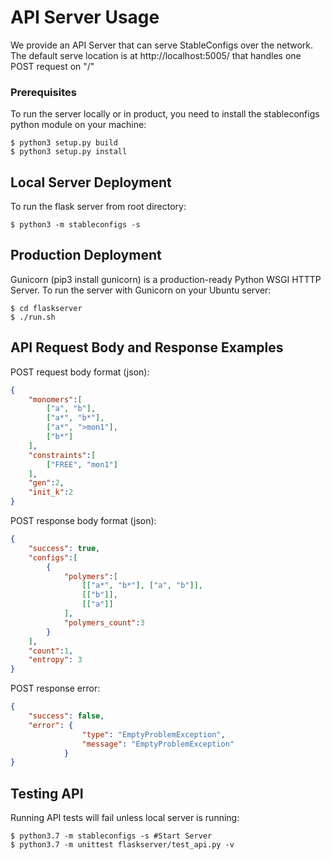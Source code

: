 # API Server Usage
We provide an API Server that can serve StableConfigs over the network.
The default serve location is at http://localhost:5005/ that handles one POST request on "/"

### Prerequisites
To run the server locally or in product, you need to install the stableconfigs python module on your machine:

    $ python3 setup.py build
    $ python3 setup.py install


## Local Server Deployment
To run the flask server from root directory:

    $ python3 -m stableconfigs -s

## Production Deployment
Gunicorn (pip3 install gunicorn) is a production-ready Python WSGI HTTTP Server. 
To run the server with Gunicorn on your Ubuntu server:
    
    $ cd flaskserver
    $ ./run.sh

## API Request Body and Response Examples

POST request body format (json):
```json
{
    "monomers":[
        ["a", "b"],
        ["a*", "b*"],
        ["a*", ">mon1"],
        ["b*"]
    ],
    "constraints":[
        ["FREE", "mon1"]
    ],
    "gen":2,
    "init_k":2
}
```

POST response body format (json):
```json
{   
    "success": true,
    "configs":[
        {
            "polymers":[
                [["a*", "b*"], ["a", "b"]], 
                [["b"]], 
                [["a"]]
            ],
            "polymers_count":3
        }
    ],
    "count":1,
    "entropy": 3
}
```

POST response error:
```json
{   
    "success": false,
    "error": {
                "type": "EmptyProblemException",
                "message": "EmptyProblemException"
            }
}
```

## Testing API

Running API tests will fail unless local server is running: 

    $ python3.7 -m stableconfigs -s #Start Server
    $ python3.7 -m unittest flaskserver/test_api.py -v